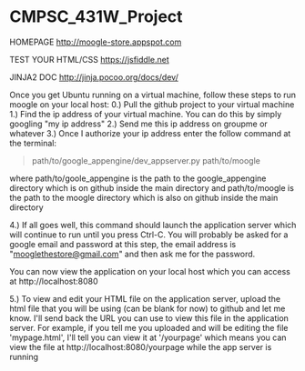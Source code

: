 # CMPSC_431W_Project

HOMEPAGE
http://moogle-store.appspot.com

TEST YOUR HTML/CSS
https://jsfiddle.net

JINJA2 DOC
http://jinja.pocoo.org/docs/dev/


Once you get Ubuntu running on a virtual machine, follow these steps to run moogle on your local host:
0.) Pull the github project to your virtual machine
1.) Find the ip address of your virtual machine. You can do this by simply googling "my ip address"
2.) Send me this ip address on groupme or whatever
3.) Once I authorize your ip address enter the follow command at the terminal:

>path/to/google_appengine/dev_appserver.py path/to/moogle

where path/to/goole_appengine is the path to the google_appengine directory which is on github inside the main directory
and path/to/moogle is the path to the moogle directory which is also on github inside the main directory

4.) If all goes well, this command should launch the application server which will continue to run until you press Ctrl-C. You will probably be asked for a google email and password at this step, the email address is "mooglethestore@gmail.com" and then ask me for the password.

You can now view the application on your local host which you can access at http://localhost:8080

5.) To view and edit your HTML file on the application server, upload the html file that you will be using (can be blank for now) to github and let me know. I'll send back the URL you can use to view this file in the application server. For example, if you tell me you uploaded and will be editing the file 'mypage.html', I'll tell you can view it at '/yourpage' which means you can view the file at http://localhost:8080/yourpage while the app server is running

